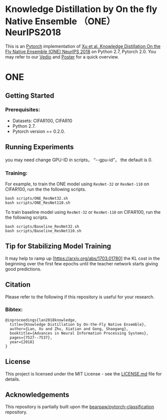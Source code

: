 # Knowledge Distillation by On the fly Native Ensemble （ONE）NeurIPS2018
This is an [Pytorch](https://pytorch.org) implementation of  [Xu et al. Knowledge Distillation On the Fly Native Ensemble (ONE) NeurIPS 2018](https://arxiv.org/pdf/1806.04606.pdf) on Python 2.7, Pytorch 2.0. 
You may refer to our [Vedio](http://www.eecs.qmul.ac.uk/~xl309/Doc/Publication/2018/NIPS2018/ONE-Slide-PPT.mp4) and [Poster](http://www.eecs.qmul.ac.uk/~xl309/Doc/Publication/2018/NIPS2018/Poster_landscape.pdf)  for a quick overview.

# ONE





## Getting Started

### Prerequisites:

- Datasets: CIFAR100, CIFAR10
- Python 2.7. 
- Pytorch version == 0.2.0. 




## Running Experiments
you may need change GPU-ID in scripts， “--gpu-id”， the default is 0.
### Training: 


For example, to train the ONE model using `ResNet-32` or `ResNet-110`  on CIFAR100, run the the following scripts.
```
bash scripts/ONE_ResNet32.sh
bash scripts/ONE_ResNet110.sh
```
To train baseline model using `ResNet-32` or `ResNet-110` on CIFAR100, run the the following scripts.
```
bash scripts/Baseline_ResNet32.sh
bash scripts/Baseline_ResNet110.sh
```

## Tip for Stabilizing Model Training
It may help to ramp up [https://arxiv.org/abs/1703.01780] the KL cost in the beginning over the first few epochs until the teacher network starts giving good predictions.
## Citation
Please refer to the following if this repository is useful for your research.

### Bibtex:

```
@inproceedings{lan2018knowledge,
  title={Knowledge Distillation by On-the-Fly Native Ensemble},
  author={Lan, Xu and Zhu, Xiatian and Gong, Shaogang},
  booktitle={Advances in Neural Information Processing Systems},
  pages={7527--7537},
  year={2018}
}
```

## License

This project is licensed under the MIT License - see the [LICENSE.md](https://github.com/Lan1991Xu/ONE_NeurIPS2018/blob/master/LICENSE) file for details.


## Acknowledgements

This repository is partially built upon the [bearpaw/pytorch-classification](https://github.com/bearpaw/pytorch-classification) repository. 
